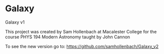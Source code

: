 # Galaxy
Galaxy v1

This project was created by Sam Hollenbach at Macalester College for the course PHYS 194 Modern Astronomy taught by John Cannon

To see the new version go to: https://github.com/samhollenbach/Galaxy_v2
